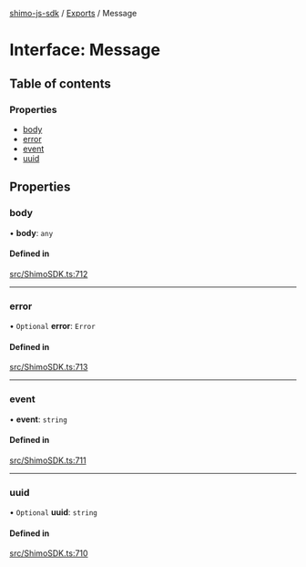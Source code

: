 [shimo-js-sdk](../README.md) / [Exports](../modules.md) / Message

# Interface: Message

## Table of contents

### Properties

- [body](Message.md#body)
- [error](Message.md#error)
- [event](Message.md#event)
- [uuid](Message.md#uuid)

## Properties

### body

• **body**: `any`

#### Defined in

[src/ShimoSDK.ts:712](https://github.com/shimohq/shimo-js-sdk/blob/9325ba5/src/ShimoSDK.ts#L712)

___

### error

• `Optional` **error**: `Error`

#### Defined in

[src/ShimoSDK.ts:713](https://github.com/shimohq/shimo-js-sdk/blob/9325ba5/src/ShimoSDK.ts#L713)

___

### event

• **event**: `string`

#### Defined in

[src/ShimoSDK.ts:711](https://github.com/shimohq/shimo-js-sdk/blob/9325ba5/src/ShimoSDK.ts#L711)

___

### uuid

• `Optional` **uuid**: `string`

#### Defined in

[src/ShimoSDK.ts:710](https://github.com/shimohq/shimo-js-sdk/blob/9325ba5/src/ShimoSDK.ts#L710)
